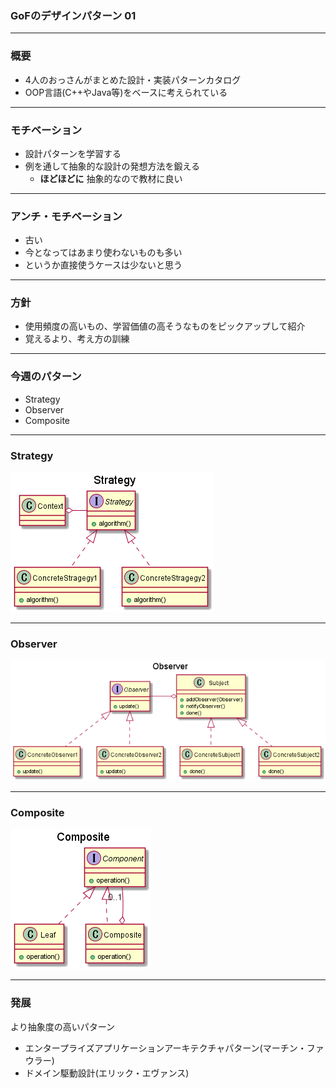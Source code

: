 ### GoFのデザインパターン 01


---

### 概要

- 4人のおっさんがまとめた設計・実装パターンカタログ
- OOP言語(C++やJava等)をベースに考えられている

---

### モチベーション

- 設計パターンを学習する
- 例を通して抽象的な設計の発想方法を鍛える
    - **ほどほどに** 抽象的なので教材に良い

---

### アンチ・モチベーション

- 古い
- 今となってはあまり使わないものも多い
- というか直接使うケースは少ないと思う


---

### 方針

- 使用頻度の高いもの、学習価値の高そうなものをピックアップして紹介
- 覚えるより、考え方の訓練


---

### 今週のパターン

- Strategy
- Observer
- Composite

---

### Strategy

![クラス図](uml/gof_strategy.png)

---

### Observer

![クラス図](uml/gof_observer.png)

---

### Composite

![クラス図](uml/gof_composite.png)

---

### 発展

より抽象度の高いパターン

- エンタープライズアプリケーションアーキテクチャパターン(マーチン・ファウラー)
- ドメイン駆動設計(エリック・エヴァンス)
